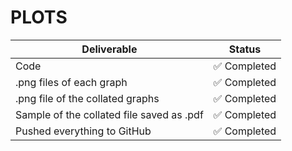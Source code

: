 # PLOTS
| Deliverable                                      | Status  |
|-------------------------------------------------|---------|
| Code                                           | ✅ Completed |
| .png files of each graph                       | ✅ Completed |
| .png file of the collated graphs               | ✅ Completed |
| Sample of the collated file saved as .pdf      | ✅ Completed |
| Pushed everything to GitHub                    | ✅ Completed |
